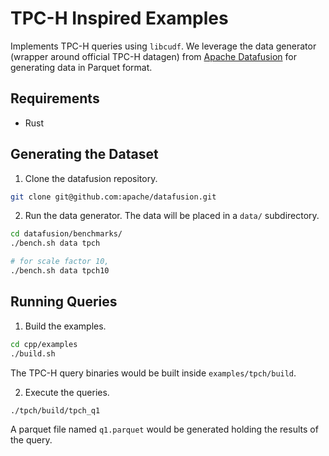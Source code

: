 # TPC-H Inspired Examples

Implements TPC-H queries using `libcudf`. We leverage the data generator (wrapper around official TPC-H datagen) from [Apache Datafusion](https://github.com/apache/datafusion) for generating data in Parquet format.

## Requirements

- Rust

## Generating the Dataset

1. Clone the datafusion repository.
```bash
git clone git@github.com:apache/datafusion.git
```

2. Run the data generator. The data will be placed in a `data/` subdirectory.
```bash
cd datafusion/benchmarks/
./bench.sh data tpch

# for scale factor 10,
./bench.sh data tpch10
```

## Running Queries

1. Build the examples.
```bash
cd cpp/examples
./build.sh
```
The TPC-H query binaries would be built inside `examples/tpch/build`.

2. Execute the queries.
```bash
./tpch/build/tpch_q1
```
A parquet file named `q1.parquet` would be generated holding the results of the query.
